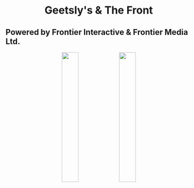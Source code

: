 <h1 align="center">
  Geetsly's & The Front
</h1>
<h2>Powered by Frontier Interactive & Frontier Media Ltd.</h2>

<p align="middle">
  <a href="https://discord.gg/fedVdrp3M2"><img src="https://geetslys.net/assets/img/gcw-icon.png" width="30%" /></a>
  <a href="https://discord.gg/JvSc9Qt3VX"><img src="https://geetslys.net/assets/img/gcu-icon.png" width="30%" /></a>
</p>
